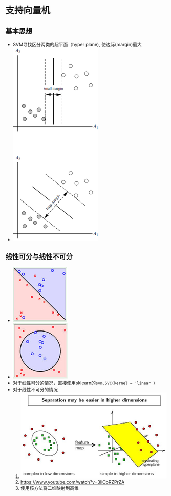 # 支持向量机

## 基本思想
- SVM寻找区分两类的超平面（hyper plane), 使边际(margin)最大
- ![svm](../assets/svm.png)

## 线性可分与线性不可分
- ![linear](../assets/linear.jpg)
- ![nlinear](../assets/n-linear.jpg)
- 对于线性可分的情况，直接使用sklearn的`svm.SVC(kernel = 'linear')`
- 对于线性不可分的情况
	1. ![map](../assets/map.jpg)
	2. https://www.youtube.com/watch?v=3liCbRZPrZA
	3. 使用核方法将二维映射到高维
